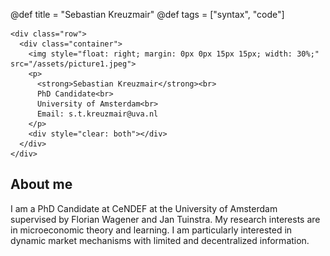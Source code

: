 @def title = "Sebastian Kreuzmair"
@def tags = ["syntax", "code"]

<!-- ~~~
<div class="row">
  <div class="container">
    <img style="float: right"; margin: 0px 0px 15px 15px;"s src="/assets/picture1.jpeg" width ="50">
    <p>
**Sebastian Kreuzmair**\\
PhD Candidate\\ 
University of Amsterdam \\
Email: s.t.kreuzmair@uva.nl
    </p>
    <div style="clear: both"></div>      
  </div>
</div>
~~~ -->
~~~
<div class="row">
  <div class="container">
    <img style="float: right; margin: 0px 0px 15px 15px; width: 30%;" src="/assets/picture1.jpeg">
    <p>
      <strong>Sebastian Kreuzmair</strong><br>
      PhD Candidate<br>
      University of Amsterdam<br>
      Email: s.t.kreuzmair@uva.nl
    </p>
    <div style="clear: both"></div>
  </div>
</div>
~~~
<!-- 
@@row
@@container 
@@right ![Portrait](/assets/picture1.jpeg){ style="transform: scale(0.5);" } @@
@@
**Sebastian Kreuzmair**\\
PhD Candidate\\ 
University of Amsterdam \\
Email: s.t.kreuzmair@uva.nl
~~~
<div style="clear: both"></div>
~~~
@@ -->

## About me


 I am a PhD Candidate at CeNDEF at the University of Amsterdam supervised by Florian Wagener and Jan Tuinstra. My research interests are in microeconomic theory and learning. I am particularly interested in dynamic market mechanisms with limited and decentralized information.